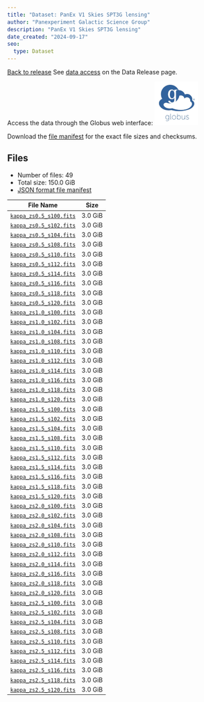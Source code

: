 ```yaml
---
title: "Dataset: PanEx V1 Skies SPT3G lensing"
author: "Panexperiment Galactic Science Group"
description: "PanEx V1 Skies SPT3G lensing"
date_created: "2024-09-17"
seo:
  type: Dataset
---
```


[Back to release](./halfdome.html#datasets)
See [data access](./halfdome.html#data-access) on the Data Release page.

Access the data through the Globus web interface: [![Download via Globus](images/globus-logo.png)](https://app.globus.org/file-manager?origin_id=53b2a147-ae9d-4bbf-9d18-3b46d133d4bb&origin_path=%2Fhalfdome/full_res%2Flensing%2F)

Download the [file manifest](https://g-0a470a.6b7bd8.0ec8.data.globus.org/halfdome/full_res/lensing/manifest.json) for the exact file sizes and checksums.

## Files

- Number of files: 49
- Total size: 150.0 GiB
- [JSON format file manifest](https://g-0a470a.6b7bd8.0ec8.data.globus.org/halfdome/full_res/lensing/manifest.json)

|                                                        File Name                                                        |  Size   |
| ----------------------------------------------------------------------------------------------------------------------- | ------- |
| [`kappa_zs0.5_s100.fits`](https://g-0a470a.6b7bd8.0ec8.data.globus.org/halfdome/full_res/lensing/kappa_zs0.5_s100.fits) | 3.0 GiB |
| [`kappa_zs0.5_s102.fits`](https://g-0a470a.6b7bd8.0ec8.data.globus.org/halfdome/full_res/lensing/kappa_zs0.5_s102.fits) | 3.0 GiB |
| [`kappa_zs0.5_s104.fits`](https://g-0a470a.6b7bd8.0ec8.data.globus.org/halfdome/full_res/lensing/kappa_zs0.5_s104.fits) | 3.0 GiB |
| [`kappa_zs0.5_s108.fits`](https://g-0a470a.6b7bd8.0ec8.data.globus.org/halfdome/full_res/lensing/kappa_zs0.5_s108.fits) | 3.0 GiB |
| [`kappa_zs0.5_s110.fits`](https://g-0a470a.6b7bd8.0ec8.data.globus.org/halfdome/full_res/lensing/kappa_zs0.5_s110.fits) | 3.0 GiB |
| [`kappa_zs0.5_s112.fits`](https://g-0a470a.6b7bd8.0ec8.data.globus.org/halfdome/full_res/lensing/kappa_zs0.5_s112.fits) | 3.0 GiB |
| [`kappa_zs0.5_s114.fits`](https://g-0a470a.6b7bd8.0ec8.data.globus.org/halfdome/full_res/lensing/kappa_zs0.5_s114.fits) | 3.0 GiB |
| [`kappa_zs0.5_s116.fits`](https://g-0a470a.6b7bd8.0ec8.data.globus.org/halfdome/full_res/lensing/kappa_zs0.5_s116.fits) | 3.0 GiB |
| [`kappa_zs0.5_s118.fits`](https://g-0a470a.6b7bd8.0ec8.data.globus.org/halfdome/full_res/lensing/kappa_zs0.5_s118.fits) | 3.0 GiB |
| [`kappa_zs0.5_s120.fits`](https://g-0a470a.6b7bd8.0ec8.data.globus.org/halfdome/full_res/lensing/kappa_zs0.5_s120.fits) | 3.0 GiB |
| [`kappa_zs1.0_s100.fits`](https://g-0a470a.6b7bd8.0ec8.data.globus.org/halfdome/full_res/lensing/kappa_zs1.0_s100.fits) | 3.0 GiB |
| [`kappa_zs1.0_s102.fits`](https://g-0a470a.6b7bd8.0ec8.data.globus.org/halfdome/full_res/lensing/kappa_zs1.0_s102.fits) | 3.0 GiB |
| [`kappa_zs1.0_s104.fits`](https://g-0a470a.6b7bd8.0ec8.data.globus.org/halfdome/full_res/lensing/kappa_zs1.0_s104.fits) | 3.0 GiB |
| [`kappa_zs1.0_s108.fits`](https://g-0a470a.6b7bd8.0ec8.data.globus.org/halfdome/full_res/lensing/kappa_zs1.0_s108.fits) | 3.0 GiB |
| [`kappa_zs1.0_s110.fits`](https://g-0a470a.6b7bd8.0ec8.data.globus.org/halfdome/full_res/lensing/kappa_zs1.0_s110.fits) | 3.0 GiB |
| [`kappa_zs1.0_s112.fits`](https://g-0a470a.6b7bd8.0ec8.data.globus.org/halfdome/full_res/lensing/kappa_zs1.0_s112.fits) | 3.0 GiB |
| [`kappa_zs1.0_s114.fits`](https://g-0a470a.6b7bd8.0ec8.data.globus.org/halfdome/full_res/lensing/kappa_zs1.0_s114.fits) | 3.0 GiB |
| [`kappa_zs1.0_s116.fits`](https://g-0a470a.6b7bd8.0ec8.data.globus.org/halfdome/full_res/lensing/kappa_zs1.0_s116.fits) | 3.0 GiB |
| [`kappa_zs1.0_s118.fits`](https://g-0a470a.6b7bd8.0ec8.data.globus.org/halfdome/full_res/lensing/kappa_zs1.0_s118.fits) | 3.0 GiB |
| [`kappa_zs1.0_s120.fits`](https://g-0a470a.6b7bd8.0ec8.data.globus.org/halfdome/full_res/lensing/kappa_zs1.0_s120.fits) | 3.0 GiB |
| [`kappa_zs1.5_s100.fits`](https://g-0a470a.6b7bd8.0ec8.data.globus.org/halfdome/full_res/lensing/kappa_zs1.5_s100.fits) | 3.0 GiB |
| [`kappa_zs1.5_s102.fits`](https://g-0a470a.6b7bd8.0ec8.data.globus.org/halfdome/full_res/lensing/kappa_zs1.5_s102.fits) | 3.0 GiB |
| [`kappa_zs1.5_s104.fits`](https://g-0a470a.6b7bd8.0ec8.data.globus.org/halfdome/full_res/lensing/kappa_zs1.5_s104.fits) | 3.0 GiB |
| [`kappa_zs1.5_s108.fits`](https://g-0a470a.6b7bd8.0ec8.data.globus.org/halfdome/full_res/lensing/kappa_zs1.5_s108.fits) | 3.0 GiB |
| [`kappa_zs1.5_s110.fits`](https://g-0a470a.6b7bd8.0ec8.data.globus.org/halfdome/full_res/lensing/kappa_zs1.5_s110.fits) | 3.0 GiB |
| [`kappa_zs1.5_s112.fits`](https://g-0a470a.6b7bd8.0ec8.data.globus.org/halfdome/full_res/lensing/kappa_zs1.5_s112.fits) | 3.0 GiB |
| [`kappa_zs1.5_s114.fits`](https://g-0a470a.6b7bd8.0ec8.data.globus.org/halfdome/full_res/lensing/kappa_zs1.5_s114.fits) | 3.0 GiB |
| [`kappa_zs1.5_s116.fits`](https://g-0a470a.6b7bd8.0ec8.data.globus.org/halfdome/full_res/lensing/kappa_zs1.5_s116.fits) | 3.0 GiB |
| [`kappa_zs1.5_s118.fits`](https://g-0a470a.6b7bd8.0ec8.data.globus.org/halfdome/full_res/lensing/kappa_zs1.5_s118.fits) | 3.0 GiB |
| [`kappa_zs1.5_s120.fits`](https://g-0a470a.6b7bd8.0ec8.data.globus.org/halfdome/full_res/lensing/kappa_zs1.5_s120.fits) | 3.0 GiB |
| [`kappa_zs2.0_s100.fits`](https://g-0a470a.6b7bd8.0ec8.data.globus.org/halfdome/full_res/lensing/kappa_zs2.0_s100.fits) | 3.0 GiB |
| [`kappa_zs2.0_s102.fits`](https://g-0a470a.6b7bd8.0ec8.data.globus.org/halfdome/full_res/lensing/kappa_zs2.0_s102.fits) | 3.0 GiB |
| [`kappa_zs2.0_s104.fits`](https://g-0a470a.6b7bd8.0ec8.data.globus.org/halfdome/full_res/lensing/kappa_zs2.0_s104.fits) | 3.0 GiB |
| [`kappa_zs2.0_s108.fits`](https://g-0a470a.6b7bd8.0ec8.data.globus.org/halfdome/full_res/lensing/kappa_zs2.0_s108.fits) | 3.0 GiB |
| [`kappa_zs2.0_s110.fits`](https://g-0a470a.6b7bd8.0ec8.data.globus.org/halfdome/full_res/lensing/kappa_zs2.0_s110.fits) | 3.0 GiB |
| [`kappa_zs2.0_s112.fits`](https://g-0a470a.6b7bd8.0ec8.data.globus.org/halfdome/full_res/lensing/kappa_zs2.0_s112.fits) | 3.0 GiB |
| [`kappa_zs2.0_s114.fits`](https://g-0a470a.6b7bd8.0ec8.data.globus.org/halfdome/full_res/lensing/kappa_zs2.0_s114.fits) | 3.0 GiB |
| [`kappa_zs2.0_s116.fits`](https://g-0a470a.6b7bd8.0ec8.data.globus.org/halfdome/full_res/lensing/kappa_zs2.0_s116.fits) | 3.0 GiB |
| [`kappa_zs2.0_s118.fits`](https://g-0a470a.6b7bd8.0ec8.data.globus.org/halfdome/full_res/lensing/kappa_zs2.0_s118.fits) | 3.0 GiB |
| [`kappa_zs2.0_s120.fits`](https://g-0a470a.6b7bd8.0ec8.data.globus.org/halfdome/full_res/lensing/kappa_zs2.0_s120.fits) | 3.0 GiB |
| [`kappa_zs2.5_s100.fits`](https://g-0a470a.6b7bd8.0ec8.data.globus.org/halfdome/full_res/lensing/kappa_zs2.5_s100.fits) | 3.0 GiB |
| [`kappa_zs2.5_s102.fits`](https://g-0a470a.6b7bd8.0ec8.data.globus.org/halfdome/full_res/lensing/kappa_zs2.5_s102.fits) | 3.0 GiB |
| [`kappa_zs2.5_s104.fits`](https://g-0a470a.6b7bd8.0ec8.data.globus.org/halfdome/full_res/lensing/kappa_zs2.5_s104.fits) | 3.0 GiB |
| [`kappa_zs2.5_s108.fits`](https://g-0a470a.6b7bd8.0ec8.data.globus.org/halfdome/full_res/lensing/kappa_zs2.5_s108.fits) | 3.0 GiB |
| [`kappa_zs2.5_s110.fits`](https://g-0a470a.6b7bd8.0ec8.data.globus.org/halfdome/full_res/lensing/kappa_zs2.5_s110.fits) | 3.0 GiB |
| [`kappa_zs2.5_s112.fits`](https://g-0a470a.6b7bd8.0ec8.data.globus.org/halfdome/full_res/lensing/kappa_zs2.5_s112.fits) | 3.0 GiB |
| [`kappa_zs2.5_s114.fits`](https://g-0a470a.6b7bd8.0ec8.data.globus.org/halfdome/full_res/lensing/kappa_zs2.5_s114.fits) | 3.0 GiB |
| [`kappa_zs2.5_s116.fits`](https://g-0a470a.6b7bd8.0ec8.data.globus.org/halfdome/full_res/lensing/kappa_zs2.5_s116.fits) | 3.0 GiB |
| [`kappa_zs2.5_s118.fits`](https://g-0a470a.6b7bd8.0ec8.data.globus.org/halfdome/full_res/lensing/kappa_zs2.5_s118.fits) | 3.0 GiB |
| [`kappa_zs2.5_s120.fits`](https://g-0a470a.6b7bd8.0ec8.data.globus.org/halfdome/full_res/lensing/kappa_zs2.5_s120.fits) | 3.0 GiB |

